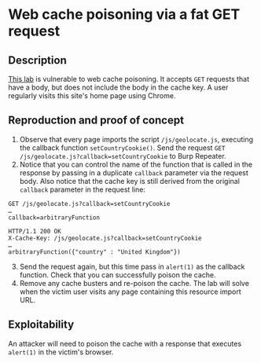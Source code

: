 # Web cache poisoning via a fat GET request

## Description

[This lab](https://portswigger.net/web-security/web-cache-poisoning/exploiting-implementation-flaws/lab-web-cache-poisoning-fat-get) is vulnerable to web cache poisoning. It accepts `GET` requests that have a body, but does not include the body in the cache key. A user regularly visits this site's home page using Chrome. 

## Reproduction and proof of concept

1. Observe that every page imports the script ``/js/geolocate.js``, executing the callback function ``setCountryCookie()``. Send the request ``GET /js/geolocate.js?callback=setCountryCookie`` to Burp Repeater.
2. Notice that you can control the name of the function that is called in the response by passing in a duplicate ``callback`` parameter via the request body. Also notice that the cache key is still derived from the original ``callback`` parameter in the request line:

```text
GET /js/geolocate.js?callback=setCountryCookie
…
callback=arbitraryFunction

HTTP/1.1 200 OK
X-Cache-Key: /js/geolocate.js?callback=setCountryCookie
…
arbitraryFunction({"country" : "United Kingdom"})
```

3. Send the request again, but this time pass in ``alert(1)`` as the callback function. Check that you can successfully poison the cache.
4. Remove any cache busters and re-poison the cache. The lab will solve when the victim user visits any page containing this resource import URL.

## Exploitability

An attacker will need to poison the cache with a response that executes `alert(1)` in the victim's browser. 
